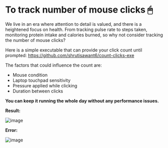 # To track number of mouse clicks 🖱

We live in an era where attention to detail is valued, and there is a heightened focus on health.
From tracking pulse rate to steps taken, monitoring protein intake and calories burned, so why not consider tracking the number of mouse clicks?

Here is a simple executable that can provide your click count until prompted: https://github.com/shrutisawant6/count-clicks-exe 

The factors that could influence the count are:
- Mouse condition
- Laptop touchpad sensitivity
- Pressure applied while clicking
- Duration between clicks

**You can keep it running the whole day without any performance issues.**

**Result:**

![image](https://github.com/shrutisawant6/count-clicks/assets/140047758/fe336cd9-8ab5-41c3-b47b-89d190760b9a)


**Error:**

![image](https://github.com/shrutisawant6/count-clicks/assets/140047758/5f010d5e-87d8-4abe-a139-3de3f4697367)
